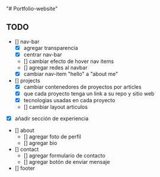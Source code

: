 "# Portfolio-website"

## TODO

- [] nav-bar
  - [x] agregar transparencia
  - [x] centrar nav-bar
  - [] cambiar efecto de hover nav items
  - [] agregar redes al navbar
  - [x] cambiar nav-item "hello" a "about me"
- [] projects
  - [x] cambiar contenedores de proyectos por articles
  - [x] que cada proyecto tenga un link a su repo y sitio web
  - [x] tecnologias usadas en cada proyecto
  - [] cambiar layout articulos
- [x] añadir sección de experiencia
- [] about
  - [] agregar foto de perfil
  - [] agregar bio
- [] contact
  - [] agregar formulario de contacto
  - [] agregar botón de enviar mensaje
- [] footer

